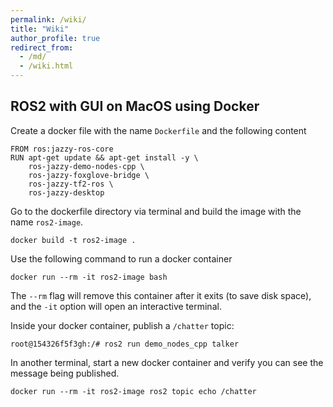 ```yaml
---
permalink: /wiki/
title: "Wiki"
author_profile: true
redirect_from: 
  - /md/
  - /wiki.html
---
```


## ROS2 with GUI on MacOS using Docker

Create a docker file with the name `Dockerfile` and the following content
```
FROM ros:jazzy-ros-core
RUN apt-get update && apt-get install -y \
    ros-jazzy-demo-nodes-cpp \
    ros-jazzy-foxglove-bridge \
    ros-jazzy-tf2-ros \
    ros-jazzy-desktop
```

Go to the dockerfile directory via terminal and build the image with the name `ros2-image`.
```
docker build -t ros2-image .
```

Use the following command to run a docker container
```
docker run --rm -it ros2-image bash
```
The `--rm` flag will remove this container after it exits (to save disk space), and the `-it` option will open an interactive terminal.

Inside your docker container, publish a `/chatter` topic:
```
root@154326f5f3gh:/# ros2 run demo_nodes_cpp talker
```

In another terminal, start a new docker container and verify you can see the message being published.
```
docker run --rm -it ros2-image ros2 topic echo /chatter
```
